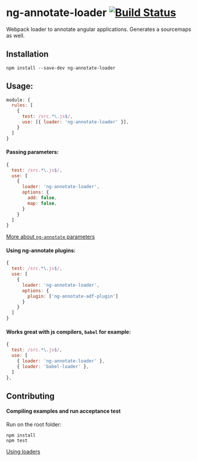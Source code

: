 # ng-annotate-loader [![Build Status](https://img.shields.io/travis/huston007/ng-annotate-loader.svg?style=flat-square)](https://travis-ci.org/huston007/ng-annotate-loader)

Webpack loader to annotate angular applications. Generates a sourcemaps as well.

## Installation

```
npm install --save-dev ng-annotate-loader
```

## Usage:

```js
module: {
  rules: [
    {
      test: /src.*\.js$/,
      use: [{ loader: 'ng-annotate-loader' }],
    }
  ]
}
```

#### Passing parameters:

```js
{
  test: /src.*\.js$/,
  use: [
    {
      loader: 'ng-annotate-loader',
      options: {
        add: false,
        map: false,
      }
    }
  ]
}
```

[More about `ng-annotate` parameters](https://github.com/olov/ng-annotate/blob/master/OPTIONS.md)

#### Using ng-annotate plugins:

```js
{
  test: /src.*\.js$/,
  use: [
    {
      loader: 'ng-annotate-loader',
      options: {
        plugin: ['ng-annotate-adf-plugin']
      }
    }
  ]
}
```

#### Works great with js compilers, `babel` for example:

```js
{
  test: /src.*\.js$/,
  use: [
    { loader: 'ng-annotate-loader' },
    { loader: 'babel-loader' },
  ]
},
```

## Contributing

#### Compiling examples and run acceptance test

Run on the root folder:

```
npm install
npm test
```

[Using loaders](https://webpack.js.org/concepts/loaders/)
